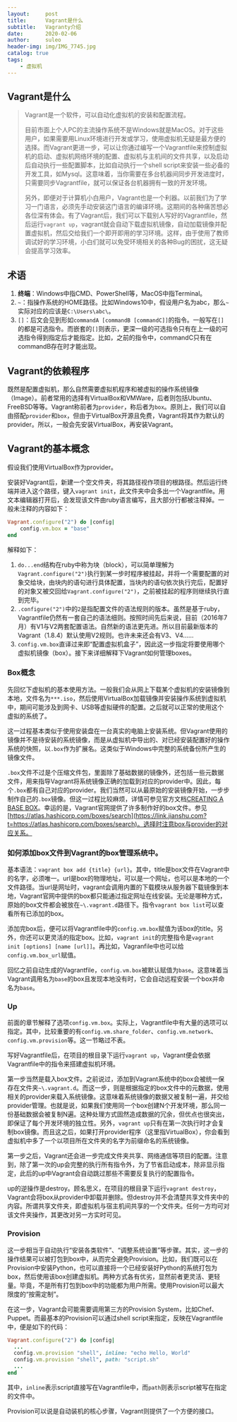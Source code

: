 ```yaml
---
layout:     post   
title:      Vagrant是什么 	
subtitle:   Vagranty介绍    
date:       2020-02-06 	
author:     suleo 	
header-img: img/IMG_7745.jpg 	
catalog: true 	
tags:		
    - 虚拟机
---
```


## Vagrant是什么

>  Vagrant是一个软件，可以自动化虚拟机的安装和配置流程。
>
> 目前市面上个人PC的主流操作系统不是Windows就是MacOS。对于这些用户，如果需要用Linux环境进行开发或学习，使用虚拟机无疑是最方便的选择。而Vagrant更进一步，可以让你通过编写一个Vagrantfile来控制虚拟机的启动、虚拟机网络环境的配置、虚拟机与主机间的文件共享，以及启动后自动执行一些配置脚本，比如自动执行一个shell script来安装一些必备的开发工具，如Mysql。这意味着，当你需要在多台机器间同步开发进度时，只需要同步Vagrantfile，就可以保证各台机器拥有一致的开发环境。
>
> 另外，即便对于计算机小白用户，Vagrant也是一个利器。以前我们为了学习一门语言，必须先手动安装这门语言的编译环境。这期间的各种痛苦想必各位深有体会。有了Vagrant后，我们可以下载别人写好的Vagrantfile，然后运行`vagrant up`，vagrant就会自动下载虚拟机镜像，自动加载镜像并配置虚拟机，然后交给我们一个即开即用的学习环境。这样，由于使用了教师调试好的学习环境，小白们就可以免受环境相关的各种Bug的困扰，这无疑会提高学习效率。



## 术语

1. **终端**：Windows中指CMD、PowerShell等，MacOS中指Terminal。
2. `~`：指操作系统的HOME路径。比如Windows10中，假设用户名为abc，那么`~`实际对应的应该是`C:\Users\abc\`。
3. `[]`：后文会见到形如`commandA [commandB [commandC]]`的指令。一般写在`[]`的都是可选指令。而嵌套的`[]`则表示，更深一级的可选指令只有在上一级的可选指令得到指定后才能指定。比如，之前的指令中，commandC只有在commandB存在时才能出现。



## Vagrant的依赖程序

既然是配置虚拟机，那么自然需要虚拟机程序和被虚拟的操作系统镜像（Image）。前者常用的选择有VirtualBox和VMWare，后者则包括Ubuntu、FreeBSD等等。Vagrant称前者为`provider`，称后者为`box`。原则上，我们可以自由搭配`provider`和`box`，但由于VirtualBox开源且免费，Vagrant将其作为默认的provider。所以，一般会先安装VirtualBox，再安装Vagrant。



## Vagrant的基本概念

假设我们使用VirtualBox作为provider。

安装好Vagrant后，新建一个空文件夹，将其路径视作项目的根路径。然后运行终端并进入这个路径，键入`vagrant init`，此文件夹中会多出一个Vagrantfile。用文本编辑器打开后，会发现该文件由ruby语言编写，且大部分行都被注释掉。一般未注释的内容如下：

```ruby
Vagrant.configure("2") do |config|
    config.vm.box = "base"
end 
```

解释如下：

1. `do...end`结构在ruby中称为块（block），可以简单理解为`Vagrant.configure("2")`执行到某一步时程序被挂起，并将一个需要配置的对象交给块，由块内的语句进行具体配置，当块内的语句依次执行完后，配置好的对象又被交回给`Vagrant.configure("2")`，之前被挂起的程序则继续执行直到完毕。
2. `.configure("2")`中的`2`是指配置文件的语法规则的版本。虽然是基于ruby，Vagrantfile仍然有一套自己的语法细则。按照时间先后来说，目前（2016年7月）有V1与V2两套配置语法。自然新的语法更先进。所以目前最新版本的Vagrant（1.8.4）默认使用V2规则。也许未来还会有V3、V4……
3. `config.vm.box`直译过来即“配置虚拟机盒子”，因此这一步指定将要使用哪个虚拟机镜像（box）。接下来详细解释下Vagrant如何管理boxes。

### Box概念

先回忆下虚拟机的基本使用方法。一般我们会从网上下载某个虚拟机的安装镜像到本地，文件名为`***.iso`，然后使用VirtualBox加载镜像并安装操作系统到虚拟机中，期间可能涉及到网卡、USB等虚拟硬件的配置。之后就可以正常的使用这个虚拟的系统了。

这一过程基本类似于使用安装盘在一台真实的电脑上安装系统。但Vagrant使用的镜像并不是待安装的系统镜像，而是从虚拟机中导出的、对已经安装配置好的操作系统的快照，以`.box`作为扩展名。这类似于Windows中完整的系统备份所产生的镜像文件。

`.box`文件不过是个压缩文件包，里面除了基础数据的镜像外，还包括一些元数据文件，用来指导Vagrant将系统镜像正确的加载到对应的provider中。因此，每个`.box`都有自己对应的provider。我们当然可以从最原始的安装镜像开始，一步步制作自己的`.box`镜像。但这一过程比较麻烦，详情可参见官方文档[CREATING A BASE BOX](https://link.jianshu.com?t=https://www.vagrantup.com/docs/boxes/base.html)。幸运的是，Vagrant官网提供了许多制作好的box文件。参见[https://atlas.hashicorp.com/boxes/search](https://link.jianshu.com?t=https://atlas.hashicorp.com/boxes/search)。选择时注意box与provider的对应关系。



### 如何添加box文件到Vagrant的box管理系统中。

基本语法：`vagrant box add {title} {url}`。其中，title是box文件在Vagrant中的名字，必须唯一。url是box的物理地址，可以是一个网址，也可以是本地的一个文件路径。当url是网址时，vagrant会调用内置的下载模块从服务器下载镜像到本地，Vagrant官网中提供的box都只能通过指定网址在线安装。无论是哪种方式，原始的box文件都会被放在`~\.vagrant.d`路径下。指令`vagrant box list`可以查看所有已添加的box。

添加完box后，便可以将Vagrantfile中的`config.vm.box`赋值为该box的title。另外，你还可以更灵活的指定box。比如，`vagrant init`的完整指令是`vagrant init [options] [name [url]]`。再比如，Vagranfile中也可以给`config.vm.box_url`赋值。

回忆之前自动生成的Vagrantfile，`config.vm.box`被默认赋值为`base`。这意味着当Vagrant调用名为`base`的box且发现本地没有时，它会自动远程安装一个box并命名为`base`。

### Up

前面的章节解释了选项`config.vm.box`。实际上，Vagrantfile中有大量的选项可以指定。其中，比较重要的有`config.vm.share_folder`、`config.vm.network`、`config.vm.provision`等。这一节略过不表。

写好Vagrantfile后，在项目的根目录下运行`vagrant up`，Vagrant便会依据Vagrantfile中的指令来搭建虚拟机环境。

第一步当然是载入box文件。之前说过，添加到Vagrant系统中的box会被统一保存在文件夹`~\.vagrant.d`。而这一步，则是根据指定的box文件中的元数据，使用相关的provider来载入系统镜像。这意味着系统镜像的数据又被复制一遍，并交给provider管理。也就是说，如果我们使用同一个box创建N个开发环境，那么同一份基础数据会被复制N遍。这种处理方式固然造成数据的冗余，但优点也很突出，即保证了每个开发环境的独立性。另外，`vagrant up`只有在第一次执行时才会复制box镜像。而且这之后，如果打开provider程序（这里指VirtualBox），你会看到虚拟机中多了一个以项目所在文件夹的名字为前缀命名的系统镜像。

第一步之后，Vagrant还会进一步完成文件夹共享、网络通信等项目的配置。注意到，除了第一次的up会完整的执行所有指令外，为了节省启动成本，除非显示指定，此后的up中Vagrant会自动跳过那些不需要反复执行的配置指令。

up的逆操作是destroy。顾名思义，在项目的根目录下运行`vagrant destroy`，Vagrant会将box从provider中卸载并删除。但destroy并不会清楚共享文件夹中的内容。所谓共享文件夹，即虚拟机与宿主机间共享的一个文件夹。任何一方均可对该文件夹操作，其更改对另一方实时可见。

### Provision

这一步相当于自动执行“安装各类软件”、“调整系统设置”等步骤。其实，这一步的操作结果可以被打包到box中，从而完全避免Provision。比如，我们既可以在Provision中安装Python，也可以直接将一个已经安装好Python的系统打包为box，然后使用该box创建虚拟机。两种方式各有优劣，显然前者更灵活、更轻量。毕竟，不是所有打包到box中的功能都为用户所需。使用Provision可以最大限度的“按需定制”。

在这一步，Vagrant会可能需要调用第三方的Provision System，比如Chef、Puppet。而最基本的Provision可以通过shell script来指定，反映在Vagrantfile中，便是如下的代码：



```ruby
Vagrant.configure("2") do |config|
  ...
  config.vm.provision "shell", inline: "echo Hello, World"
  config.vm.provision "shell", path: "script.sh"
  ...
end
```

其中，`inline`表示script直接写在Vagrantfile中，而`path`则表示script被写在指定的文件中。

Provision可以说是自动装机的核心步骤，Vagrant则提供了一个方便的接口。
